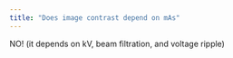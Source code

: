 ```yaml
---
title: "Does image contrast depend on mAs"
---
```

NO! (it depends on kV, beam filtration, and voltage ripple)


